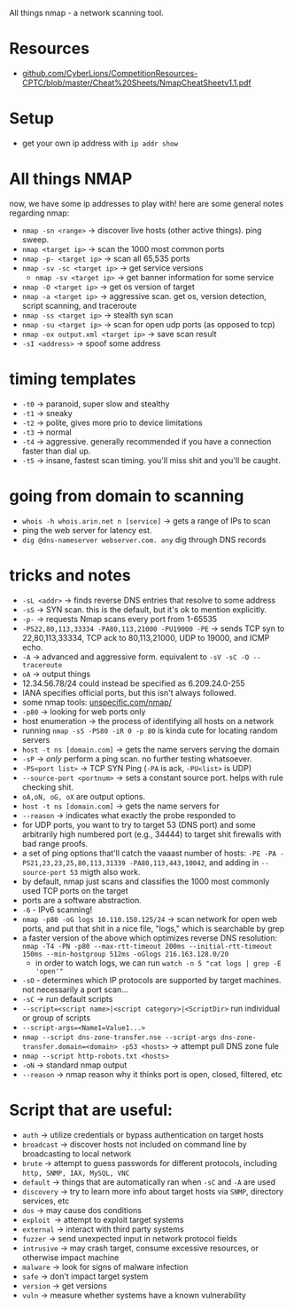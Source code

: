 All things nmap - a network scanning tool.

# Resources
- [github.com/CyberLions/CompetitionResources-CPTC/blob/master/Cheat%20Sheets/NmapCheatSheetv1.1.pdf](https://github.com/CyberLions/CompetitionResources-CPTC/blob/master/Cheat%20Sheets/NmapCheatSheetv1.1.pdf)

# Setup
- get your own ip address with `ip addr show`

# All things NMAP
now, we have some ip addresses to play with! here are some general notes regarding nmap:
- `nmap -sn <range>` -> discover live hosts (other active things). ping sweep.
- `nmap <target ip>` -> scan the 1000 most common ports
- `nmap -p- <target ip>` -> scan all 65,535 ports
- `nmap -sv -sc <target ip>` -> get service versions
    - `nmap -sv <target ip>` -> get banner information for some service
- `nmap -O <target ip>` -> get os version of target
- `nmap -a <target ip>` -> aggressive scan. get os, version detection, script scanning, and traceroute
- `nmap -ss <target ip>` -> stealth syn scan
- `nmap -su <target ip>` -> scan for open udp ports (as opposed to tcp)
- `nmap -ox output.xml <target ip>` -> save scan result
- `-sI <address>` -> spoof some address

# timing templates
- `-t0` -> paranoid, super slow and stealthy
- `-t1` -> sneaky
- `-t2` -> polite, gives more prio to device limitations 
- `-t3` -> normal
- `-t4` -> aggressive. generally recommended if you have a connection faster than dial up.
- `-t5` -> insane, fastest scan timing. you'll miss shit and you'll be caught.

# going from domain to scanning
- `whois -h whois.arin.net n [service]` -> gets a range of IPs to scan
- ping the web server for latency est.
- `dig @dns-nameserver webserver.com. any` dig through DNS records 

# tricks and notes
- `-sL <addr>` -> finds reverse DNS entries that resolve to some address
- `-sS` -> SYN scan. this is the default, but it's ok to mention explicitly. 
- `-p-` -> requests Nmap scans every port from 1-65535
- `-PS22,80,113,33334 -PA80,113,21000 -PU19000 -PE` -> sends TCP syn to 22,80,113,33334, TCP ack to 80,113,21000, UDP to 19000, and ICMP echo.
- `-A` -> advanced and aggressive form. equivalent to `-sV -sC -O --traceroute`
- `oA` -> output things 
- 12.34.56.78/24 could instead be specified as 6.209.24.0-255
- IANA specifies official ports, but this isn't always followed.
- some nmap tools: [unspecific.com/nmap/](http://www.unspecific.com/nmap/)
- `-p80` -> looking for web ports only
- host enumeration -> the process of identifying all hosts on a network
- running `nmap -sS -PS80 -iR 0 -p 80` is kinda cute for locating random servers
- `host -t ns [domain.com]` -> gets the name servers serving the domain
- `-sP` -> *only* perform a ping scan. no further testing whatsoever.
- `-PS<port list>` -> TCP SYN Ping (`-PA` is ack, `-PU<list>` is UDP)
- `--source-port <portnum>` -> sets a constant source port. helps with rule checking shit.
- `oA,oN, oG, oX` are output options. 
- `host -t ns [domain.com]` -> gets the name servers for 
- `--reason` -> indicates what exactly the probe responded to
- for UDP ports, you want to try to target 53 (DNS port) and some arbitrarily high numbered port (e.g., 34444) to target shit firewalls with bad range proofs.
- a set of ping options that'll catch the vaaast number of hosts: `-PE -PA -PS21,23,23,25,80,113,31339 -PA80,113,443,10042`, and adding in `--source-port 53` migth also work.
- by default, nmap just scans and classifies the 1000 most commonly used TCP ports on the target
- ports are a software abstraction. 
- `-6` - IPv6 scanning!
- `nmap -p80 -oG logs 10.110.150.125/24` -> scan network for open web ports, and put that shit in a nice file, "logs," which is searchable by grep 
- a faster version of the above which optimizes reverse DNS resolution: `nmap -T4 -PN -p80 --max-rtt-timeout 200ms --initial-rtt-timeout 150ms --min-hostgroup 512ms -oGlogs 216.163.128.0/20`
    - in order to watch logs, we can run `watch -n 5 "cat logs | grep -E 'open'"`
- `-sO` - determines which IP protocols are supported by target machines. not necessarily a port scan...
- `-sC` -> run default scripts
- `--script=<script name>|<script category>|<ScriptDir>` run individual or group of scripts
- `--script-args=<Name1=Value1...>`
- `nmap --script dns-zone-transfer.nse --script-args dns-zone-transfer.domain=<domain> -p53 <hosts>` -> attempt pull DNS zone fule
- `nmap --script http-robots.txt <hosts>`
- `-oN` -> standard nmap output
- `--reason` -> nmap reason why it thinks port is open, closed, filtered, etc

# Script that are useful:
- `auth` -> utilize credentials or bypass authentication on target hosts
- `broadcast` -> discover hosts not included on command line by broadcasting to local network
- `brute` -> attempt to guess passwords for different protocols, including `http, SNMP, IAX, MySQL, VNC`
- `default` -> things that are automatically ran when `-sC` and `-A` are used
- `discovery` -> try to learn more info about target hosts via `SNMP`, directory services, etc
- `dos` -> may cause dos conditions
- `exploit `-> attempt to exploit target systems
- `external` -> interact with third party systems
- `fuzzer` -> send unexpected input in network protocol fields
- `intrusive` -> may crash target, consume excessive resources, or otherwise impact machine
- `malware` -> look for signs of malware infection
- `safe` -> don't impact target system
- `version` -> get versions
- `vuln` -> measure whether systems have a known vulnerability

